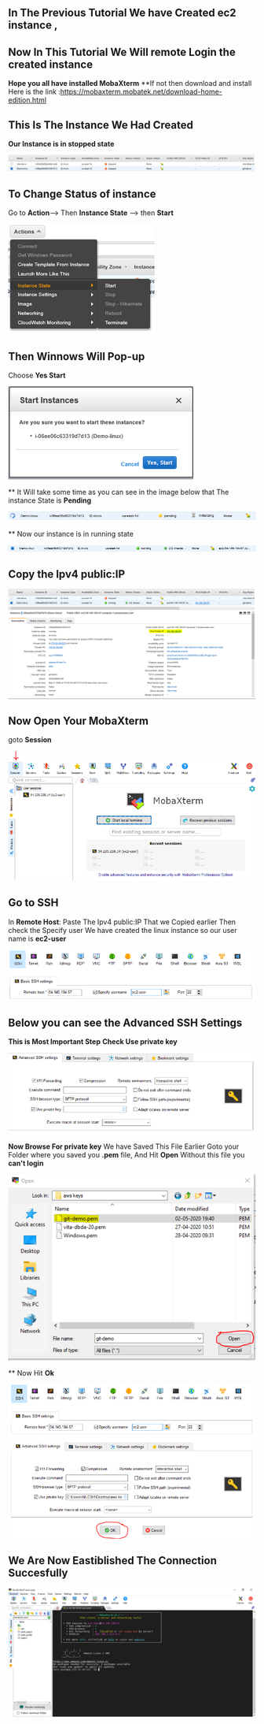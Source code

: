 ## In The Previous Tutorial We have Created ec2 instance ,
## **Now In This Tutorial We Will remote Login the created instance**

 **Hope you all have installed MobaXterm**
**If not then download and install Here is the link :<https://mobaxterm.mobatek.net/download-home-edition.html>

## This Is The Instance We Had Created
**Our Instance is in stopped state**

 ![](images/1.PNG)
 
 ## To Change Status of instance
 Go to **Action**--> Then **Instance State** --> then **Start**
 
  ![](images/2.PNG)
  
  
  ## Then Winnows Will Pop-up
  
  Choose **Yes Start**
  
  
   ![](images/3.PNG)
   
   
   ** It Will take some time as you can see in the image below that The instance State is **Pending**
   
   
   ![](images/4.PNG)

  ** Now our instance is in running state
  
  
  ![](images/5.PNG)
  
  ## Copy the Ipv4 public:IP 
  
  ![](images/6.PNG)
  
  ## Now Open Your MobaXterm 
  goto **Session**
  
  ![](images/7.PNG)
  
  ## Go to **SSH**
  In **Remote Host**: Paste The Ipv4 public:IP That we Copied earlier 
  Then check the Specify user 
  We have created the linux instance so our user name is  **ec2-user**
  
  ![](images/8.PNG)
  
  ## Below you can see **the Advanced SSH Settings**
  **This is Most Important Step**
  **Check Use private key**
  
  
  ![](images/9.PNG)
  
  **Now Browse For private key**
    We have Saved This File Earlier
    Goto your Folder where you saved you **.pem** file,
    And Hit **Open**
    Without this file you **can't login** 
    
   ![](images/10.PNG)
    
   ** Now Hit **Ok**
    
    
   ![](images/11.PNG)
    
   ## We Are Now Eastiblished The Connection Succesfully
    
   ![](images/12.PNG)
    
  
 
   

